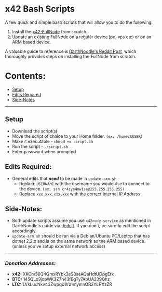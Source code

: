 # x42 Bash Scripts

A few quick and simple bash scripts that will allow you to do the following.

1. Install the [x42-FullNode](https://github.com/x42protocol/X42-FullNode) from scratch.
2. Update an existing FullNode on a regular device (pc, vps etc) or on an ARM based device.

A valuable guide to reference is [DarthNoodle's Reddit Post](https://www.reddit.com/r/x42/comments/akp6lp/creating_a_headless_staking_node_on_ubuntu_1804/), which thoroughly provides steps on installing the FullNode from scratch.

# Contents:
   * [Setup](#setup)
   * [Edits Required](#edits-required)
   * [Side-Notes](#side-notes)
___

## Setup
  * Download the script(s)
  * Move the script of choice to your Home folder. `(ex. /home/$USER)`
  * Make it executable - `chmod +x script.sh`
  * Run the script - `./script.sh`
  * Enter password when prompted

## Edits Required:
* General edits that _**need**_ to be made in `update-arm.sh`:
  * Replace `USERNAME` with the username you would use to connect to the device. `(ex. ssh cr4zys4mw1se@255.255.255.255)`
  * Replace `xxx.xxx.xxx.xxx` with the correct internal _IP Address_

## Side-Notes:
  * Both update scripts assume you use `x42node.service` as mentioned in DarthNoodle's guide via [Reddit](https://www.reddit.com/r/x42/comments/akp6lp/creating_a_headless_staking_node_on_ubuntu_1804/).
      If you don't, be sure to edit the script accordingly.
  * `update-arm.sh` should be ran via a Debian/Ubuntu PC/Laptop that has dotnet 2.2.x and is on the same network as the ARM based device. (unless you've setup external network access)

---

### *Donation Addresses:*
  * **x42:** XKCm56Q4GmxRYbk3aS8seAQaHdtUDpgEfx
  * **BTC:** 145QLo9jopWK3Z7h43fEgTy7AbUA239Ghz
  * **LTC:** LVkLucNkv43Zwpqx1Vb1mymnQR2YLPXzZR
